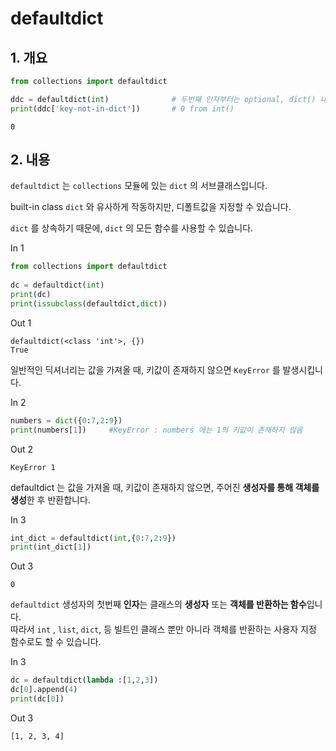 # defaultdict

## 1. 개요

```py
from collections import defaultdict

ddc = defaultdict(int)              # 두번째 인자부터는 optional, dict() 내부로 전달됨
print(ddc['key-not-in-dict'])       # 0 from int()
```
```text
0
```

## 2. 내용
`defaultdict` 는 `collections` 모듈에 있는 `dict` 의 서브클래스입니다.

built-in class `dict` 와 유사하게 작동하지만, 디폴트값을 지정할 수 있습니다.

`dict` 를 상속하기 때문에, `dict` 의 모든 함수를 사용할 수 있습니다.
<caption>In 1</caption>

```py  
from collections import defaultdict
    
dc = defaultdict(int)
print(dc)
print(issubclass(defaultdict,dict))
```
<caption>Out 1</caption>

```text
defaultdict(<class 'int'>, {})
True
```
  

일반적인 딕셔너리는 값을 가져올 때, 키값이 존재하지 않으면 `KeyError` 를 발생시킵니다.

<caption>In 2</caption>

```py
numbers = dict({0:7,2:9})
print(numbers[1])     #KeyError : numbers 에는 1의 키값이 존재하지 않음
```
<caption>Out 2</caption>

```text
KeyError 1
```
defaultdict 는 값을 가져올 때, 키값이 존재하지 않으면, 주어진 **생성자를 통해 객체를 생성**한 후 반환합니다.
<caption>In 3</caption>

```py
int_dict = defaultdict(int,{0:7,2:9})
print(int_dict[1])    
```
<caption>Out 3</caption>

```text
0
```

`defaultdict` 생성자의 첫번째 **인자**는 클래스의 **생성자** 또는 **객체를 반환하는 함수**입니다.  
따라서 `int` , `list`, `dict`, 등 빌트인 클래스 뿐만 아니라 객체를 반환하는 사용자 지정 함수로도 할 수 있습니다.
<caption>In 3</caption>

```py
dc = defaultdict(lambda :[1,2,3])
dc[0].append(4)
print(dc[0])
```
<caption>Out 3</caption>

```text
[1, 2, 3, 4]
```


